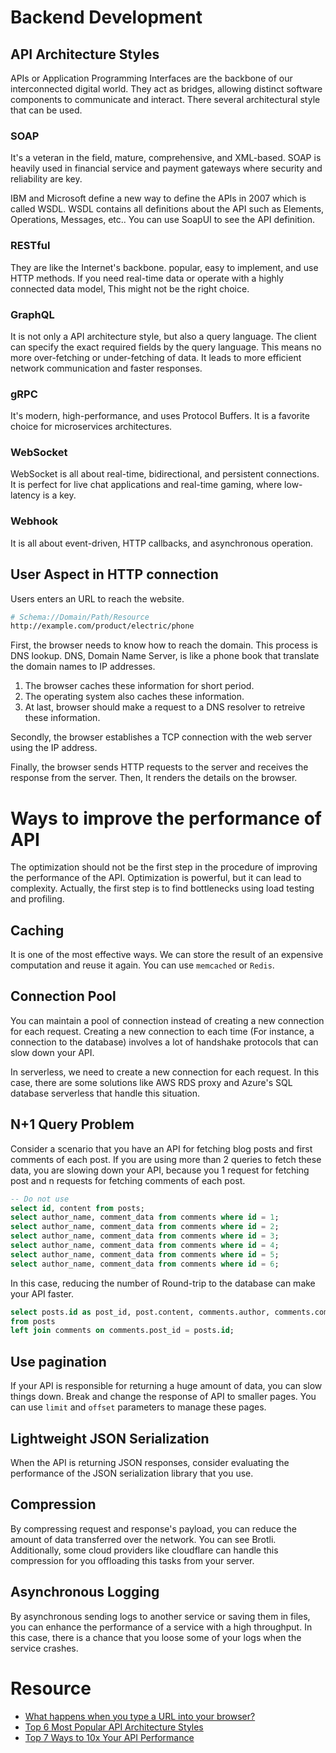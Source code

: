 # Backend Development

## API Architecture Styles

APIs or Application Programming Interfaces are the backbone of our interconnected digital world. They act as bridges, allowing distinct software components to communicate and interact. There several architectural style that can be used.

### SOAP

It's a veteran in the field, mature, comprehensive, and XML-based. SOAP is heavily used in financial service and payment gateways where security and reliability are key. 

IBM and Microsoft define a new way to define the APIs in 2007 which is called WSDL. WSDL contains all definitions about the API such as Elements, Operations, Messages, etc.. You can use SoapUI to see the API definition.

### RESTful 

They are like the Internet's backbone. popular, easy to implement, and use HTTP methods. If you need real-time data or operate with a highly connected data model, This might not be the right choice.

### GraphQL

It is not only a API architecture style, but also a query language. The client can specify the exact required fields by the query language.  This means no more over-fetching or under-fetching of data. It leads to more efficient network communication and faster responses.

### gRPC

It's modern, high-performance, and uses Protocol Buffers. It is a favorite choice for microservices architectures.

### WebSocket

WebSocket is all about real-time, bidirectional, and persistent connections. It is perfect for live chat applications and real-time gaming, where low-latency is a key.

### Webhook

It is all about event-driven, HTTP callbacks, and asynchronous operation.

## User Aspect in HTTP connection

Users enters an URL to reach the website.

```bash
# Schema://Domain/Path/Resource
http://example.com/product/electric/phone
```

First, the browser needs to know how to reach the domain. This process is DNS lookup. DNS, Domain Name Server, is like a phone book that translate the domain names to IP addresses.

1. The browser caches these information for short period.
2. The operating system also caches these information.
3. At last, browser should make a request to a DNS resolver to retreive these information.

Secondly, the browser establishes a TCP connection with the web server using the IP address.

Finally, the browser sends HTTP requests to the server and receives the response from the server. Then, It renders the details on the browser. 

# Ways to improve the performance of API

The optimization should not be the first step in the procedure of improving the performance of the API. Optimization is powerful, but it can lead to complexity. Actually, the first step is to find bottlenecks using load testing and profiling.

## Caching

It is one of the most effective ways. We can store the result of an expensive computation and reuse it again. You can use `memcached` or `Redis`.

## Connection Pool

You can maintain a pool of connection instead of creating a new connection for each request. Creating a new connection to each time (For instance, a connection to the database) involves a lot of handshake protocols that can slow down your API.

In serverless, we need to create a new connection for each request. In this case, there are some solutions like AWS RDS proxy and Azure's SQL database serverless that handle this situation.

## N+1 Query Problem

Consider a scenario that you have an API for fetching blog posts and first comments of each post. If you are using more than 2 queries to fetch these data, you are slowing down your API, because you 1 request for fetching post and n requests for fetching comments of each post. 

```sql
-- Do not use 
select id, content from posts;
select author_name, comment_data from comments where id = 1;
select author_name, comment_data from comments where id = 2;
select author_name, comment_data from comments where id = 3;
select author_name, comment_data from comments where id = 4;
select author_name, comment_data from comments where id = 5;
select author_name, comment_data from comments where id = 6;
```

In this case, reducing the number of Round-trip to the database can make your API faster.

```sql
select posts.id as post_id, post.content, comments.author, comments.comment_data
from posts
left join comments on comments.post_id = posts.id;
```

## Use pagination

If your API is responsible for returning a huge amount of data, you can slow things down. Break and change the response of API to smaller pages. You can use `limit` and `offset` parameters to manage these pages.

## Lightweight JSON Serialization

When the API is returning JSON responses, consider evaluating the performance of the JSON serialization library that you use.

## Compression

By compressing request and response's payload, you can reduce the amount of data transferred over the network. You can see Brotli. Additionally, some cloud providers like cloudflare can handle this compression for you offloading this tasks from your server.

## Asynchronous Logging

By asynchronous sending logs to another service or saving them in files, you can enhance the performance of a service with a high throughput. In this case, there is a chance that you loose some of your logs when the service crashes. 

# Resource

- [What happens when you type a URL into your browser?](https://www.youtube.com/watch?v=AlkDbnbv7dk)
- [Top 6 Most Popular API Architecture Styles](https://www.youtube.com/watch?v=4vLxWqE94l4)
- [Top 7 Ways to 10x Your API Performance](https://www.youtube.com/watch?v=zvWKqUiovAM)